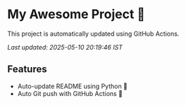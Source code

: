 # My Awesome Project 🚀

This project is automatically updated using GitHub Actions.

_Last updated: 2025-05-10 20:19:46 IST_

## Features
- Auto-update README using Python 🐍
- Auto Git push with GitHub Actions 🤖
